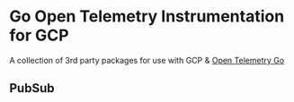 # Go Open Telemetry Instrumentation for GCP

A collection of 3rd party packages for use with GCP & [Open Telemetry Go](https://github.com/open-telemetry/opentelemetry-go)

## PubSub
```go

```
